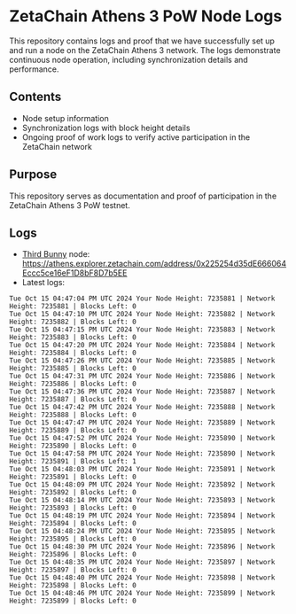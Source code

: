 # ZetaChain Athens 3 PoW Node Logs
This repository contains logs and proof that we have successfully set up and run a node on the ZetaChain Athens 3 network. The logs demonstrate continuous node operation, including synchronization details and performance.

## Contents
- Node setup information
- Synchronization logs with block height details
- Ongoing proof of work logs to verify active participation in the ZetaChain network

## Purpose
This repository serves as documentation and proof of participation in the ZetaChain Athens 3 PoW testnet.

## Logs

- [Third Bunny](https://thirdbunny.xyz/) node: https://athens.explorer.zetachain.com/address/0x225254d35dE666064Eccc5ce16eF1D8bF8D7b5EE
- Latest logs:
```
Tue Oct 15 04:47:04 PM UTC 2024 Your Node Height: 7235881 | Network Height: 7235881 | Blocks Left: 0
Tue Oct 15 04:47:10 PM UTC 2024 Your Node Height: 7235882 | Network Height: 7235882 | Blocks Left: 0
Tue Oct 15 04:47:15 PM UTC 2024 Your Node Height: 7235883 | Network Height: 7235883 | Blocks Left: 0
Tue Oct 15 04:47:20 PM UTC 2024 Your Node Height: 7235884 | Network Height: 7235884 | Blocks Left: 0
Tue Oct 15 04:47:26 PM UTC 2024 Your Node Height: 7235885 | Network Height: 7235885 | Blocks Left: 0
Tue Oct 15 04:47:31 PM UTC 2024 Your Node Height: 7235886 | Network Height: 7235886 | Blocks Left: 0
Tue Oct 15 04:47:36 PM UTC 2024 Your Node Height: 7235887 | Network Height: 7235887 | Blocks Left: 0
Tue Oct 15 04:47:42 PM UTC 2024 Your Node Height: 7235888 | Network Height: 7235888 | Blocks Left: 0
Tue Oct 15 04:47:47 PM UTC 2024 Your Node Height: 7235889 | Network Height: 7235889 | Blocks Left: 0
Tue Oct 15 04:47:52 PM UTC 2024 Your Node Height: 7235890 | Network Height: 7235890 | Blocks Left: 0
Tue Oct 15 04:47:58 PM UTC 2024 Your Node Height: 7235890 | Network Height: 7235891 | Blocks Left: 1
Tue Oct 15 04:48:03 PM UTC 2024 Your Node Height: 7235891 | Network Height: 7235891 | Blocks Left: 0
Tue Oct 15 04:48:09 PM UTC 2024 Your Node Height: 7235892 | Network Height: 7235892 | Blocks Left: 0
Tue Oct 15 04:48:14 PM UTC 2024 Your Node Height: 7235893 | Network Height: 7235893 | Blocks Left: 0
Tue Oct 15 04:48:19 PM UTC 2024 Your Node Height: 7235894 | Network Height: 7235894 | Blocks Left: 0
Tue Oct 15 04:48:24 PM UTC 2024 Your Node Height: 7235895 | Network Height: 7235895 | Blocks Left: 0
Tue Oct 15 04:48:30 PM UTC 2024 Your Node Height: 7235896 | Network Height: 7235896 | Blocks Left: 0
Tue Oct 15 04:48:35 PM UTC 2024 Your Node Height: 7235897 | Network Height: 7235897 | Blocks Left: 0
Tue Oct 15 04:48:40 PM UTC 2024 Your Node Height: 7235898 | Network Height: 7235898 | Blocks Left: 0
Tue Oct 15 04:48:46 PM UTC 2024 Your Node Height: 7235899 | Network Height: 7235899 | Blocks Left: 0
```
